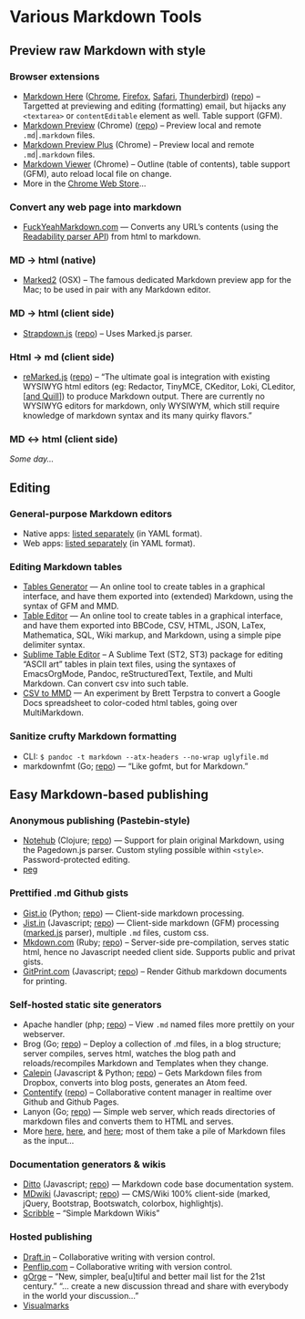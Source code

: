 <!--
Markdown Resources: Varia
==========================================
Copyright 2013–14 © Dr Wouter Soudan @ Rhythmus.be
Licensed under a Creative Commons Attribution 3.0 License.

Document address: https://github.com/rhythmus/markdown-resources/markdown-tools.md
Last revision: 2014-05-12 17:40 GMT+1
-->

# Various Markdown Tools


## Preview raw Markdown with style

### Browser extensions
- [Markdown Here](http://markdown-here.com) ([Chrome](https://chrome.google.com/webstore/detail/markdown-here), [Firefox](https://addons.mozilla.org/en-US/firefox/addon/markdown-here), [Safari](https://s3.amazonaws.com/markdown-here/markdown-here.safariextz), [Thunderbird](https://addons.mozilla.org/en-US/thunderbird/addon/markdown-here/)) ([repo](https://github.com/adam-p/markdown-here)) – Targetted at previewing and editing (formatting) email, but hijacks any `<textarea>` or `contentEditable` element as well. Table support (GFM).
- [Markdown Preview](https://chrome.google.com/webstore/detail/markdown-preview) (Chrome) ([repo](https://github.com/borismus/markdown-preview)) – Preview local and remote `.md`|`.markdown` files.
- [Markdown Preview Plus](https://chrome.google.com/webstore/detail/markdown-preview-plus) (Chrome) – Preview local and remote `.md`|`.markdown` files.
- [Markdown Viewer](https://chrome.google.com/webstore/detail/markdown-viewer) (Chrome) – Outline (table of contents), table support (GFM), auto reload local file on change.
- More in the [Chrome Web Store](https://www.google.com/search?q=chrome+extension+markdown)…

### Convert any web page into markdown
- [FuckYeahMarkdown.com](http://fuckyeahmarkdown.com/) — Converts any URL’s contents (using the [Readability parser API](https://www.readability.com/developers/api)) from html to markdown.

### MD → html (native)
- [Marked2](http://marked2app.com) (OSX) – The famous dedicated Markdown preview app for the Mac; to be used in pair with any Markdown editor.

### MD → html (client side)
- [Strapdown.js](http://strapdownjs.com) ([repo](https://github.com/arturadib/strapdown)) – Uses Marked.js parser.

### Html → md (client side)
- [reMarked.js](http://leeoniya.github.io/reMarked.js) ([repo](https://github.com/leeoniya/reMarked.js)) – “The ultimate goal is integration with existing WYSIWYG html editors (eg: Redactor, TinyMCE, CKeditor, Loki, CLeditor, [[and Quill](https://github.com/quilljs/quill/issues/74)]) to produce Markdown output. There are currently no WYSIWYG editors for markdown, only WYSIWYM, which still require knowledge of markdown syntax and its many quirky flavors.”

### MD ↔ html (client side)
_Some day…_


## Editing

### General-purpose Markdown editors
- Native apps: [listed separately](https://github.com/rhythmus/markdown-resources/blob/master/markdown-editors-nativeApps.yml) (in YAML format).
- Web apps: [listed separately](https://github.com/rhythmus/markdown-resources/blob/master/markdown-editors-browserBased.yml) (in YAML format).

### Editing Markdown tables
- [Tables Generator](http://www.tablesgenerator.com/markdown_tables) — An online tool to create tables in a graphical interface, and have them exported into (extended) Markdown, using the syntax of GFM and MMD.
- [Table Editor](http://truben.no/latex/table/) — An online tool to create tables in a graphical interface, and have them exported into BBCode, CSV, HTML, JSON, LaTex, Mathematica, SQL, Wiki markup, and Markdown, using a simple pipe delimiter syntax.
- [Sublime Table Editor](https://github.com/vkocubinsky/SublimeTableEditor) – A Sublime Text (ST2, ST3) package for editing “ASCII art” tables in plain text files, using the syntaxes of EmacsOrgMode, Pandoc, reStructuredText, Textile, and Multi Markdown. Can convert csv into such table.
- [CSV to MMD](http://brettterpstra.com/2012/03/29/experiment-csv-to-mmd-tables-with-color-coding) — An experiment by Brett Terpstra to convert a Google Docs spreadsheet to color-coded html tables, going over MultiMarkdown.

<!-- 
- http://lou.pe/blog/converting-csv-tables-to-markdown-files
- http://tonylandis.com/python/python-csv-to-fixed-sized-text-tables/
-->

### Sanitize crufty Markdown formatting
- CLI: `$ pandoc -t markdown --atx-headers --no-wrap uglyfile.md`
- markdownfmt (Go; [repo](https://github.com/shurcooL/markdownfmt)) — “Like gofmt, but for Markdown.”


## Easy Markdown-based publishing 

### Anonymous publishing (Pastebin-style)
- [Notehub](http://www.notehub.org) (Clojure; [repo](https://github.com/chmllr/NoteHub)) — Support for plain original Markdown, using the Pagedown.js parser. Custom styling possible within `<style>`. Password-protected editing.
- [peg](http://peg.gd/1)

### Prettified .md Github gists
- [Gist.io](http://gist.io/) (Python; [repo](https://github.com/idan/gistio)) — Client-side markdown processing.
- [Jist.in](http://jist.in/) (Javascript; [repo](https://github.com/zhuzhuor/jist/)) — Client-side markdown (GFM) processing ([marked.js](https://github.com/chjj/marked) parser), multiple `.md` files, custom css.
- [Mkdown.com](http://www.mkdown.com/8485599) (Ruby; [repo](https://github.com/jack7890/mkdown)) – Server-side pre-compilation, serves static html, hence no Javascript needed client side. Supports public and privat gists.
- [GitPrint.com](http://gitprint.com/) (Javascript; [repo](https://github.com/adamburmister/gitprint.com)) – Render Github markdown documents for printing.

### Self-hosted static site generators
- Apache handler (php; [repo](https://github.com/sminnee/markdown-handler)) – View `.md` named files more prettily on your webserver.
- Brog (Go; [repo](https://github.com/aybabtme/brog)) –
Deploy a collection of .md files, in a blog structure; server compiles, serves html, watches the blog path and reloads/recompiles Markdown and Templates when they change.
- [Calepin](http://calepin.co/) (Javascript & Python; [repo](https://github.com/jokull/calepin)) – Gets Markdown files from Dropbox, converts into blog posts, generates an Atom feed.
- [Contentify](http://thyb.github.io/contentify) ([repo](https://github.com/thyb/contentify/)) – Collaborative content manager in realtime over Github and Github Pages.
- Lanyon (Go; [repo](https://github.com/mkaz/lanyon)) — Simple web server, which reads directories of markdown files and converts them to HTML and serves.
- More [here](http://staticsitegenerators.net/), [here](http://staticgen.com/), and [here](https://gist.github.com/davatron5000/2254924); most of them take a pile of Markdown files as the input…

### Documentation generators & wikis
- [Ditto](http://chutsu.github.io/ditto/) (Javascript; [repo](https://github.com/chutsu/ditto/)) — Markdown code base documentation system.
- [MDwiki](http://dynalon.github.io/mdwiki/) (Javascript; [repo](https://github.com/Dynalon/mdwiki/)) — CMS/Wiki 100% client-side (marked, jQuery, Bootstrap, Bootswatch, colorbox, highlightjs).
- [Scribble](http://www.tryscribble.com) – “Simple Markdown Wikis”

### Hosted publishing
- [Draft.in](https://draftin.com) – Collaborative writing with version control.
- [Penflip.com](https://www.penflip.com/) – Collaborative writing with version control.
- [gOrge](http://gorgeapp.appspot.com/) – “New, simpler, bea[u]tiful and better mail list for the 21st century.” “… create a new discussion thread and share with everybody in the world your discussion…”
- [Visualmarks](http://www.visual-marks.com)
